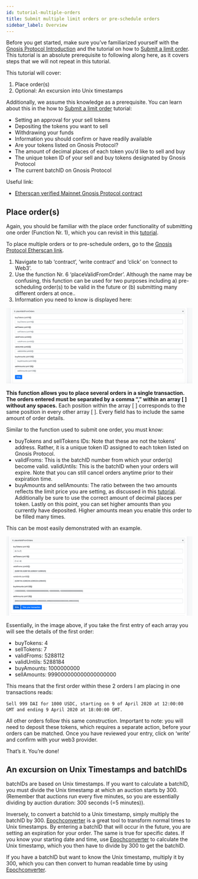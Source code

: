 ```yaml
---
id: tutorial-multiple-orders
title: Submit multiple limit orders or pre-schedule orders
sidebar_label: Overview
---
```



Before you get started, make sure you’ve familiarized yourself with the [Gnosis Protocol Introduction](https://docs.gnosis.io/protocol/docs/introduction1/) and the tutorial on how to [Submit a limit order](https://docs.gnosis.io/protocol/docs/tutorial-limit-orders/). This tutorial is an absolute prerequisite to following along here, as it covers steps that we will not repeat in this tutorial.

This tutorial will cover:

1. Place order(s) 
2. Optional: An excursion into Unix timestamps

Additionally, we assume this knowledge as a prerequisite. You can learn about this in the how to [Submit a limit order](https://docs.gnosis.io/protocol/docs/tutorial-limit-orders/) tutorial:
*  Setting an approval for your sell tokens
*  Depositing the tokens you want to sell
*  Withdrawing your funds
*  Information you should confirm or have readily available
*  Are your tokens listed on Gnosis Protocol?
*  The amount of decimal places of each token you’d like to sell and buy
*  The unique token ID of your sell and buy tokens designated by Gnosis Protocol
*  The current batchID on Gnosis Protocol

Useful link:
*  [Etherscan verified Mainnet Gnosis Protocol contract](https://etherscan.io/address/0x6f400810b62df8e13fded51be75ff5393eaa841f)

## Place order(s)

Again, you should be familiar with the place order functionality of submitting one order (Function Nr. 1), which you can revisit in this [tutorial](https://docs.gnosis.io/protocol/docs/tutorial-limit-orders/).

To place multiple orders or to pre-schedule orders, go to the [Gnosis Protocol Etherscan link](https://etherscan.io/address/0x6f400810b62df8e13fded51be75ff5393eaa841f). 
1. Navigate to tab ‘contract’, ‘write contract’ and ‘click’ on ‘connect to Web3’.
2. Use the function Nr. 6 ‘placeValidFromOrder’. Although the name may be confusing, this function can be used for two purposes including a) pre-scheduling order(s) to be valid in the future or (b) submitting many different orders at once..
3. Information you need to know is displayed here: 

![](assets/tutorial_mo_1.png)

**This function allows you to place several orders in a single transaction. The orders entered must be separated by a comma “,” within an array [ ] without any spaces.** Each position within the array [ ] corresponds to the same position in every other array [ ]. Every field has to include the same amount of order details.

Similar to the function used to submit one order, you must know:
*  buyTokens and sellTokens IDs: Note that these are not the tokens’ address. Rather, it is a unique token ID assigned to each token listed on Gnosis Protocol.
*  validFroms: This is the batchID number from which your order(s) become valid.
validUntils: This is the batchID when your orders will expire. Note that you can still cancel orders anytime prior to their expiration time.
*  buyAmounts and sellAmounts: The ratio between the two amounts reflects the limit price you are setting, as discussed in this [tutorial](https://docs.gnosis.io/protocol/docs/tutorial-limit-orders/). Additionally be sure to use the correct amount of decimal places per token. Lastly on this point, you can set higher amounts than you currently have deposited. Higher amounts mean you enable this order to be filled many times.

This can be most easily demonstrated with an example.

![](assets/tutorial_mo_2.png)

Essentially, in the image above, if you take the first entry of each array you will see the details of  the first order:
*  buyTokens: 4
*  sellTokens: 7
*  validFroms: 5288112
*  validUntils: 5288184
*  buyAmounts: 1000000000
*  sellAmounts: 999000000000000000000

This means that the first order within these 2 orders I am placing in one transactions reads: 

	Sell 999 DAI for 1000 USDC, starting on 9 of April 2020 at 12:00:00 GMT and ending 9 April 2020 at 18:00:00 GMT.

All other orders follow this same construction. Important to note: you will need to deposit these tokens, which requires a separate action, before your orders can be matched. Once you have reviewed your entry, click on ‘write’ and confirm with your web3 provider.

That’s it. You’re done!

## An excursion on Unix Timestamps and batchIDs
batchIDs are based on Unix timestamps. If you want to calculate a batchID, you must divide the Unix timestamp at which an auction starts by 300. (Remember that auctions run every five minutes, so you are essentially dividing by auction duration: 300 seconds (=5 minutes)).

Inversely, to convert a batchId to a Unix timestamp, simply multiply the batchID by 300. [Epochconverter](https://www.epochconverter.com/) is a great tool to transform normal times to Unix timestamps. By entering a batchID that will occur in the future, you are setting an expiration for your order. The same is true for specific dates. If you know your starting date and time, use [Epochconverter](https://www.epochconverter.com/) to calculate the Unix timestamp, which you then have to divide by 300 to get the batchID.

If you have a batchID but want to know the Unix timestamp, multiply it by 300, which you can then convert to human readable time by using [Epochconverter](https://www.epochconverter.com/).